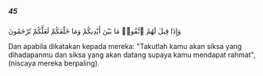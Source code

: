 ##### 45

<span class="ayah">وَإِذَا قِيلَ لَهُمُ ٱتَّقُوا۟ مَا بَيْنَ أَيْدِيكُمْ وَمَا خَلْفَكُمْ لَعَلَّكُمْ تُرْحَمُونَ</span>

<span class="ayah_translation">Dan apabila dikatakan kepada mereka: "Takutlah kamu akan siksa yang dihadapanmu dan siksa yang akan datang supaya kamu mendapat rahmat", (niscaya mereka berpaling).</span>
